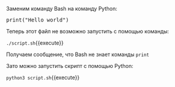 Заменим команду Bash на команду Python:

<pre class="file" data-filename="script.sh" data-target="insert" data-marker="echo 'Hello world'">
print("Hello world")
</pre>

Теперь этот файл не возможно запустить с помощью команды:

`./script.sh`{{execute}}

Получаем сообщение, что Bash не знает команды `print`

Зато можно запустить скрипт с помощью Python:

`python3 script.sh`{{execute}}